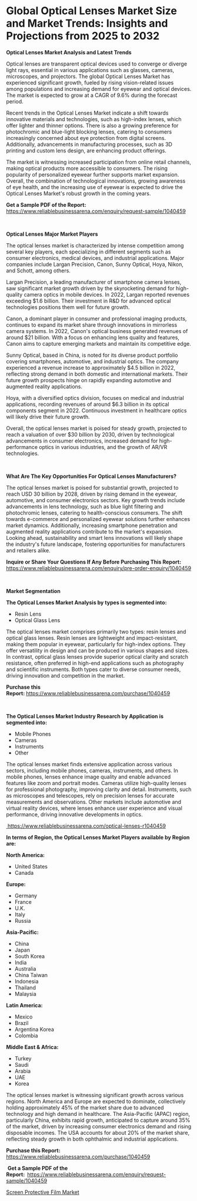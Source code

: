 <p><h1>Global Optical Lenses Market Size and Market Trends: Insights and Projections from 2025 to 2032</h1></p><p><strong>Optical Lenses Market Analysis and Latest Trends</strong></p>
<p><p>Optical lenses are transparent optical devices used to converge or diverge light rays, essential in various applications such as glasses, cameras, microscopes, and projectors. The global Optical Lenses Market has experienced significant growth, fueled by rising vision-related issues among populations and increasing demand for eyewear and optical devices. The market is expected to grow at a CAGR of 9.6% during the forecast period.</p><p>Recent trends in the Optical Lenses Market indicate a shift towards innovative materials and technologies, such as high-index lenses, which offer lighter and thinner options. There is also a growing preference for photochromic and blue-light blocking lenses, catering to consumers increasingly concerned about eye protection from digital screens. Additionally, advancements in manufacturing processes, such as 3D printing and custom lens design, are enhancing product offerings.</p><p>The market is witnessing increased participation from online retail channels, making optical products more accessible to consumers. The rising popularity of personalized eyewear further supports market expansion. Overall, the combination of technological innovations, growing awareness of eye health, and the increasing use of eyewear is expected to drive the Optical Lenses Market's robust growth in the coming years.</p></p>
<p><strong>Get a Sample PDF of the Report:&nbsp;</strong> <a href="https://www.reliablebusinessarena.com/enquiry/request-sample/1040459?utm_campaign=3270&utm_medium=2&utm_source=Github&utm_content=ia&utm_term=04042025&utm_id=optical-lenses">https://www.reliablebusinessarena.com/enquiry/request-sample/1040459</a></p>
<p>&nbsp;</p>
<p><strong>Optical Lenses Major Market Players</strong></p>
<p><p>The optical lenses market is characterized by intense competition among several key players, each specializing in different segments such as consumer electronics, medical devices, and industrial applications. Major companies include Largan Precision, Canon, Sunny Optical, Hoya, Nikon, and Schott, among others.</p><p>Largan Precision, a leading manufacturer of smartphone camera lenses, saw significant market growth driven by the skyrocketing demand for high-quality camera optics in mobile devices. In 2022, Largan reported revenues exceeding $1.6 billion. Their investment in R&D for advanced optical technologies positions them well for future growth.</p><p>Canon, a dominant player in consumer and professional imaging products, continues to expand its market share through innovations in mirrorless camera systems. In 2022, Canon's optical business generated revenues of around $21 billion. With a focus on enhancing lens quality and features, Canon aims to capture emerging markets and maintain its competitive edge.</p><p>Sunny Optical, based in China, is noted for its diverse product portfolio covering smartphones, automotive, and industrial optics. The company experienced a revenue increase to approximately $4.5 billion in 2022, reflecting strong demand in both domestic and international markets. Their future growth prospects hinge on rapidly expanding automotive and augmented reality applications.</p><p>Hoya, with a diversified optics division, focuses on medical and industrial applications, recording revenues of around $6.3 billion in its optical components segment in 2022. Continuous investment in healthcare optics will likely drive their future growth.</p><p>Overall, the optical lenses market is poised for steady growth, projected to reach a valuation of over $30 billion by 2030, driven by technological advancements in consumer electronics, increased demand for high-performance optics in various industries, and the growth of AR/VR technologies.</p></p>
<p>&nbsp;</p>
<p><strong>What Are The Key Opportunities For Optical Lenses Manufacturers?</strong></p>
<p><p>The optical lenses market is poised for substantial growth, projected to reach USD 30 billion by 2028, driven by rising demand in the eyewear, automotive, and consumer electronics sectors. Key growth trends include advancements in lens technology, such as blue light filtering and photochromic lenses, catering to health-conscious consumers. The shift towards e-commerce and personalized eyewear solutions further enhances market dynamics. Additionally, increasing smartphone penetration and augmented reality applications contribute to the market's expansion. Looking ahead, sustainability and smart lens innovations will likely shape the industry's future landscape, fostering opportunities for manufacturers and retailers alike. </p></p>
<p><strong>Inquire or Share Your Questions If Any Before Purchasing This Report:</strong> <a href="https://www.reliablebusinessarena.com/enquiry/pre-order-enquiry/1040459?utm_campaign=3270&utm_medium=2&utm_source=Github&utm_content=ia&utm_term=04042025&utm_id=optical-lenses">https://www.reliablebusinessarena.com/enquiry/pre-order-enquiry/1040459</a></p>
<p>&nbsp;</p>
<p><strong>Market Segmentation</strong></p>
<p><strong>The Optical Lenses Market Analysis by types is segmented into:</strong></p>
<p><ul><li>Resin Lens</li><li>Optical Glass Lens</li></ul></p>
<p><p>The optical lenses market comprises primarily two types: resin lenses and optical glass lenses. Resin lenses are lightweight and impact-resistant, making them popular in eyewear, particularly for high-index options. They offer versatility in design and can be produced in various shapes and sizes. In contrast, optical glass lenses provide superior optical clarity and scratch resistance, often preferred in high-end applications such as photography and scientific instruments. Both types cater to diverse consumer needs, driving innovation and competition in the market.</p></p>
<p><strong>Purchase this Report:&nbsp;</strong><a href="https://www.reliablebusinessarena.com/purchase/1040459?utm_campaign=3270&utm_medium=2&utm_source=Github&utm_content=ia&utm_term=04042025&utm_id=optical-lenses">https://www.reliablebusinessarena.com/purchase/1040459</a></p>
<p>&nbsp;</p>
<p><strong>The Optical Lenses Market Industry Research by Application is segmented into:</strong></p>
<p><ul><li>Mobile Phones</li><li>Cameras</li><li>Instruments</li><li>Other</li></ul></p>
<p><p>The optical lenses market finds extensive application across various sectors, including mobile phones, cameras, instruments, and others. In mobile phones, lenses enhance image quality and enable advanced features like zoom and portrait modes. Cameras utilize high-quality lenses for professional photography, improving clarity and detail. Instruments, such as microscopes and telescopes, rely on precision lenses for accurate measurements and observations. Other markets include automotive and virtual reality devices, where lenses enhance user experience and visual performance, driving innovative developments in optics.</p></p>
<p><a href="https://www.reliablebusinessarena.com/optical-lenses-r1040459?utm_campaign=3270&utm_medium=2&utm_source=Github&utm_content=ia&utm_term=04042025&utm_id=optical-lenses">&nbsp;https://www.reliablebusinessarena.com/optical-lenses-r1040459</a></p>
<p><strong>In terms of Region, the Optical Lenses Market Players available by Region are:</strong></p>
<p>
    <p> <strong> North America: </strong>
        <ul>
            <li>United States</li>
            <li>Canada</li>
        </ul>
        </p> 
    <p> <strong> Europe: </strong>
        <ul>
            <li>Germany</li>
            <li>France</li>
            <li>U.K.</li>
            <li>Italy</li>
            <li>Russia</li>
        </ul>
        </p> 
    <p> <strong> Asia-Pacific: </strong>
        <ul>
            <li>China</li>
            <li>Japan</li>
            <li>South Korea</li>
            <li>India</li>
            <li>Australia</li>
            <li>China Taiwan</li>
            <li>Indonesia</li>
            <li>Thailand</li>
            <li>Malaysia</li>
        </ul>
        </p> 
    <p> <strong> Latin America: </strong>
        <ul>
            <li>Mexico</li>
            <li>Brazil</li>
            <li>Argentina Korea</li>
            <li>Colombia</li>
        </ul>
        </p> 
    <p> <strong> Middle East & Africa: </strong>
        <ul>
            <li>Turkey</li>
            <li>Saudi</li>
            <li>Arabia</li>
            <li>UAE</li>
            <li>Korea</li>
        </ul>
    </p>
    </p>
<p><p>The optical lenses market is witnessing significant growth across various regions. North America and Europe are expected to dominate, collectively holding approximately 45% of the market share due to advanced technology and high demand in healthcare. The Asia-Pacific (APAC) region, particularly China, exhibits rapid growth, anticipated to capture around 35% of the market, driven by increasing consumer electronics demand and rising disposable incomes. The USA accounts for about 20% of the market share, reflecting steady growth in both ophthalmic and industrial applications.</p></p>
<p><strong>Purchase this Report: </strong><a href="https://www.reliablebusinessarena.com/purchase/1040459?utm_campaign=3270&utm_medium=2&utm_source=Github&utm_content=ia&utm_term=04042025&utm_id=optical-lenses">https://www.reliablebusinessarena.com/purchase/1040459</a></p>
<p>&nbsp;<strong>Get a Sample PDF of the Report:&nbsp;&nbsp;</strong><a href="https://www.reliablebusinessarena.com/enquiry/request-sample/1040459?utm_campaign=3270&utm_medium=2&utm_source=Github&utm_content=ia&utm_term=04042025&utm_id=optical-lenses">https://www.reliablebusinessarena.com/enquiry/request-sample/1040459</a></p>
<p><strong></strong></p>
<p><p><a href="https://github.com/vigoseiler/Market-Research-Report-List-1/blob/main/screen-protective-film-market.md?utm_campaign=3270&utm_medium=2&utm_source=Github&utm_content=ia&utm_term=04042025&utm_id=optical-lenses">Screen Protective Film Market</a></p></p>